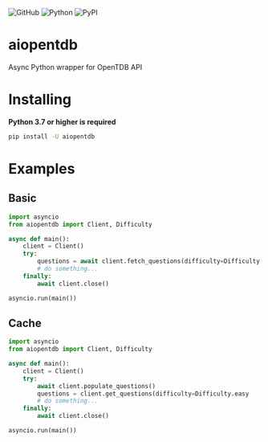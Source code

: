 
![GitHub](https://img.shields.io/github/license/CyCanCode/aiopentdb?color=blue)
![Python](https://img.shields.io/badge/python-3.7%20%7C%203.8-blue)
![PyPI](https://img.shields.io/pypi/v/aiopentdb?color=blue)

# aiopentdb

Async Python wrapper for OpenTDB API

# Installing

**Python 3.7 or higher is required**

```sh
pip install -U aiopentdb
```

# Examples

## Basic

```py
import asyncio
from aiopentdb import Client, Difficulty

async def main():
    client = Client()
    try:
        questions = await client.fetch_questions(difficulty=Difficulty.easy)
        # do something...
    finally:
        await client.close()

asyncio.run(main())
```

## Cache

```py
import asyncio
from aiopentdb import Client, Difficulty

async def main():
    client = Client()
    try:
        await client.populate_questions()
        questions = client.get_questions(difficulty=Difficulty.easy
        # do something...
    finally:
        await client.close()

asyncio.run(main())
```
